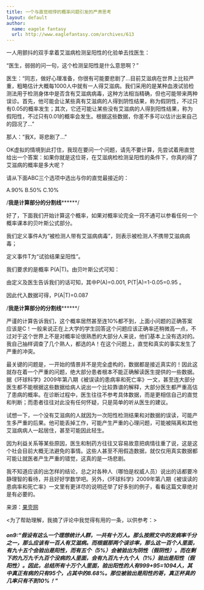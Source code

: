 ```yaml
---
title: 一个与直觉相悖的概率问题引发的严肃思考 
layout: default
author:
  name: eagele fantasy 
  url: http://www.eaglefantasy.com/archives/613
---
```


一人用颤抖的双手拿着艾滋病检测呈阳性的化验单去找医生：

“医生，弱弱的问一句，这个检测呈阳性是什么意思啊？”

医生：“同志，做好心理准备，你很有可能要悲剧了…目前艾滋病在世界上比较严重，粗略估计大概每1000人中就有一人得艾滋病。我们采用的是某种血液试验检测法用于检测身体中是否含有艾滋病病毒，这种方法相当精确，但也可能带来两种误诊。首先，他可能会让某些真有艾滋病的人得到阴性结果，称为假阴性，不过只有0.05的概率发生；其次，它还可能让某些没有艾滋病的人得到阳性结果，称为假阳性，不过只有0.01的概率会发生。根据这些数据，你差不多可以估计出来自己的囧况了…”

那人：“我X，哥悲剧了…”

OK虚拟的情境到此打住，我现在要问一个问题，请先不要计算，先尝试着用直觉给出一个答案：如果你就是这位哥，在艾滋病检检测呈阳性的条件下，你真的得了艾滋病的概率是多大呢？

请从下面ABC三个选项中选出与你的直觉最接近的：

A.90%	B.50%	C.10%

/************我是计算部分的分割线******************/

好了，下面我们开始计算这个概率，如果对概率论完全一窍不通可以参看任何一个概率课本的贝叶斯公式部分。

我们定义事件A为“被检测人带有艾滋病病毒”，则表示被检测人不携带艾滋病病毒；

定义事件T为“试验结果呈阳性”。

我们要求的是概率 P(A|T)。由贝叶斯公式可知：


由定义及医生告诉我们的话可知，其中P(A)=0.001, P(T|A)=1-0.05=0.95 。

因此代入数据可得，P(A|T)=0.087

/************我是计算部分的分割线******************/

严谨的计算告诉我们，这个概率居然甚至连10%都不到，上面小问题的正确答案应该是C！一般来说正在上大学的学生回答这个问题应该正确率还稍微高一点，不过对于这个世界上不是对概率论很熟悉的大部分人来说，他们基本上没有选对的。我自己抽样调查了几个熟人，都选的A！在这个问题上，直觉和真实的事实发生了严重的冲突。

最关键的问题是，一开始的情景并不是完全虚构的，数据都是接近真实的！因此这就存在着一个严重的问题，绝大部分患者根本不能正确解读医生提供的一些数据。据《环球科学》2009年第八期《被误读的患病率和死亡率》一文，甚至连大部分医生都不能根据这些数据给病人说出一个比较靠谱的解释，大部分医生都严重高估了患病的概率。在诊断过程中，医生往往不参考具体数据，而是更相信自己的直觉和判断；而患者往往对此没有任何怀疑，只是简单的听从医生的建议。

试想一下，一个没有艾滋病的人就因为一次阳性检测结果和对数据的误读，可能产生多严重的后果。他可能丢掉工作，可能产生严重的心理问题，可能被隔离和其他艾滋病病人一起居住，甚至可能因此轻生。

因为利益关系等某些原因，医生和制药方往往又容易故意把病情往重了说，这是这个社会目前大概无法避免的事情。这些人甚至不用假造数据，就仅仅用真实数据都可能让就医者产生严重的错觉，这真的是一场悲剧。

我不知道应该的出怎样的结论，总之对各种人（哪怕是权威人员）说出的话都要冷静理智的看待，并且好好学数学吧。另外，《环球科学》2009年第八期《被误读的患病率和死亡率》一文里有更详尽的说明还举了好多别的例子，看看这篇文章绝对是有必要的。

来源：<a target="_blank" class="reference external" href="http://www.guokr.com/article/517/">果壳网</a>

<为了帮助理解，我摘了评论中我觉得有用的一条，以供参考：>

<h5>on9:“假设有这么一个理想统计人群，一共有十万人。那么按照文中的发病率千分之一，那么应该有一百人有艾滋病。而根据那两个误诊率，那么这一百个人里面，有九十五个会验出是阳性，而有五个（5%）会被验出为阴性（假阴性）。而在剩下的九万九千九百个没病的人里面，会有九百九十九个人（1%）验出是阳性（假阳性）。因此，总结所有十万个人里面，验出阳性的人有999+95=1094人，其中真正有病的只有95个，占其中的8.68%。那位被验出是阳性的哥，真正杯具的几率只有不到10%！"</h5>